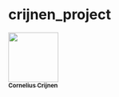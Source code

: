 # crijnen_project

<a href="https://github.com/ccrijnen">
   <img src="https://avatars.githubusercontent.com/u/20086110?v=4" width="100px;" alt=""/>
   <br/><sub><b>Cornelius Crijnen</b></sub>
</a>